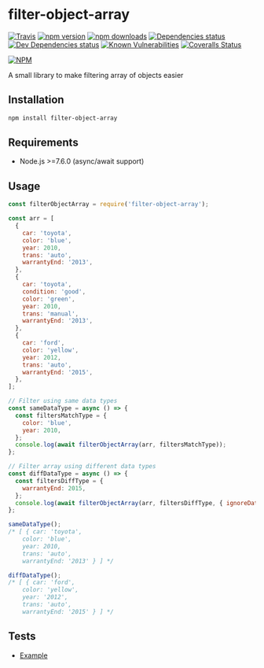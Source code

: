 # filter-object-array

[![Travis](https://img.shields.io/travis/circa10a/filter-object-array.svg?style=flat-square)](https://travis-ci.org/circa10a/filter-object-array)
[![npm version](https://img.shields.io/npm/v/filter-object-array.svg?style=flat-square)](https://www.npmjs.com/package/filter-object-array)
[![npm downloads](https://img.shields.io/npm/dm/filter-object-array.svg?style=flat-square)](https://npm-stat.com/charts.html?package=filter-object-array&from=2018-03-29)
[![Dependencies status](https://img.shields.io/david/circa10a/filter-object-array.svg?style=flat-square)](https://david-dm.org/circa10a/filter-object-array#info=dependencies)
[![Dev Dependencies status](https://img.shields.io/david/dev/circa10a/filter-object-array.svg?style=flat-square)](https://david-dm.org/circa10a/filter-object-array?type=dev)
[![Known Vulnerabilities](https://snyk.io/test/github/circa10a/filter-object-array/badge.svg?style=flat-square)](https://snyk.io/test/github/circa10a/filter-object-array?targetFile=package.json)
[![Coveralls Status](https://img.shields.io/coveralls/github/circa10a/filter-object-array.svg?style=flat-square)](https://coveralls.io/github/circa10a/filter-object-array)

[![NPM](https://nodei.co/npm/filter-object-array.png?downloads=true&downloadRank=true&stars=true)](https://nodei.co/npm/filter-object-array)

A small library to make filtering array of objects easier

## Installation

```bash
npm install filter-object-array
```

## Requirements
  - Node.js >=7.6.0 (async/await support)

## Usage

```javascript
const filterObjectArray = require('filter-object-array');

const arr = [
  {
    car: 'toyota',
    color: 'blue',
    year: 2010,
    trans: 'auto',
    warrantyEnd: '2013',
  },
  {
    car: 'toyota',
    condition: 'good',
    color: 'green',
    year: 2010,
    trans: 'manual',
    warrantyEnd: '2013',
  },
  {
    car: 'ford',
    color: 'yellow',
    year: 2012,
    trans: 'auto',
    warrantyEnd: '2015',
  },
];

// Filter using same data types
const sameDataType = async () => {
  const filtersMatchType = {
    color: 'blue',
    year: 2010,
  };
  console.log(await filterObjectArray(arr, filtersMatchType));
};

// Filter array using different data types
const diffDataType = async () => {
  const filtersDiffType = {
    warrantyEnd: 2015,
  };
  console.log(await filterObjectArray(arr, filtersDiffType, { ignoreDataType: true }));
};

sameDataType();
/* [ { car: 'toyota',
    color: 'blue',
    year: 2010,
    trans: 'auto',
    warrantyEnd: '2013' } ] */

diffDataType();
/* [ { car: 'ford',
    color: 'yellow',
    year: '2012',
    trans: 'auto',
    warrantyEnd: '2015' } ] */
```

## Tests

* [Example](https://github.com/circa10a/filter-object-array/tree/master/test)
